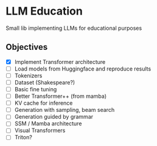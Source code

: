 # LLM Education

Small lib implementing LLMs for educational purposes

## Objectives

- [x] Implement Transformer architecture
- [ ] Load models from Huggingface and reproduce results
- [ ] Tokenizers
- [ ] Dataset (Shakespeare?)
- [ ] Basic fine tuning
- [ ] Better Transformer++ (from mamba)
- [ ] KV cache for inference
- [ ] Generation with sampling, beam search 
- [ ] Generation guided by grammar
- [ ] SSM / Mamba architecture
- [ ] Visual Transformers
- [ ] Triton?